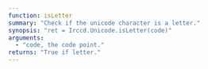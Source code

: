 ```yaml
---
function: isLetter
summary: "Check if the unicode character is a letter."
synopsis: "ret = Irccd.Unicode.isLetter(code)"
arguments:
  - "code, the code point."
returns: "True if letter."
---
```

